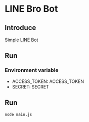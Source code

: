 # LINE Bro Bot

## Introduce

Simple LINE Bot

## Run

### Environment variable

- ACCESS_TOKEN: ACCESS_TOKEN
- SECRET: SECRET

## Run

```bash
node main.js
```